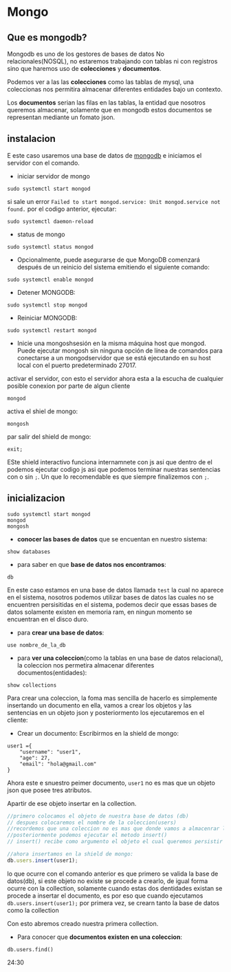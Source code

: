 # Mongo

## Que es mongodb?

Mongodb es uno de los gestores de bases de datos No relacionales(NOSQL), no estaremos trabajando con tablas ni con registros sino que haremos uso de **colecciones** y **documentos**.

Podemos ver a las las **colecciones** como las tablas de mysql, una coleccionas nos permitira almacenar diferentes entidades bajo un contexto.

Los **documentos** serian las filas en las tablas, la entidad que nosotros queremos almacenar, solamente que en mongodb estos documentos se representan mediante un fomato json.

## instalacion

E este caso usaremos una base de datos de [mongodb](https://docs.mongodb.com/manual/tutorial/install-mongodb-on-ubuntu/) e iniciamos el servidor con el comando.
- iniciar servidor de mongo
```
sudo systemctl start mongod
```
si sale un error `Failed to start mongod.service: Unit mongod.service not found.` por el codigo anterior, ejecutar:
```
sudo systemctl daemon-reload
```

- status de mongo
```
sudo systemctl status mongod
```

- Opcionalmente, puede asegurarse de que MongoDB comenzará después de un reinicio del sistema emitiendo el siguiente comando:
```
sudo systemctl enable mongod
```

- Detener MONGODB:
```
sudo systemctl stop mongod
```

- Reiniciar MONGODB:
```
sudo systemctl restart mongod
```

- Inicie una mongoshsesión en la misma máquina host que mongod. Puede ejecutar mongosh sin ninguna opción de línea de comandos para conectarse a un mongodservidor que se está ejecutando en su host local con el puerto predeterminado 27017.

activar el servidor, con esto el servidor ahora esta a la escucha de cualquier posible conexion por parte de algun cliente
```
mongod
```

activa el shiel de mongo:
```
mongosh
```
par salir del shield de mongo:
```
exit;
```

ESte shield interactivo funciona internamnete con js asi que dentro de el podemos ejecutar codigo js asi que podemos terminar nuestras sentencias con o sin `;`. Un que lo recomendable es que siempre finalizemos con `;`.
## inicializacion
```
sudo systemctl start mongod
mongod
mongosh
```

- **conocer las bases de datos** que se encuentan en nuestro sistema:
```
show databases
```

- para saber en que **base de datos nos encontramos**:
```
db
```
En este caso estamos en una base de datos llamada `test` la cual no aparece en el sistema, nosotros podemos utilizar bases de datos las cuales no se encuentren persisitidas en el sistema, podemos decir que essas bases de datos solamente existen en memoria ram, en ningun momento se encuentran en el disco duro.

- para **crear una base de datos**:
```
use nombre_de_la_db
```

- para **ver una coleccion**(como la tablas en una base de datos relacional), la coleccion nos permetira almacenar diferentes documentos(entidades):
```
show collections
```

Para crear una coleccion, la foma mas sencilla de hacerlo es simplemente insertando un documento en ella, vamos a crear los objetos y las sentencias en un objeto json y posteriormento los ejecutaremos en el cliente:

- Crear un documento:
Escribirmos en la shield de mongo:
```
user1 ={
    "username": "user1",
    "age": 27,
    "email": "hola@gmail.com"
}
```
Ahora este e snuestro peimer documento, `user1` no es mas que un objeto json que posee tres atributos.

Apartir de ese objeto insertar en la collection.
```js
//primero colocamos el objeto de nuestra base de datos (db)
// despues colocaremos el nombre de la coleccion(users)
//recordemos que una coleccion no es mas que donde vamos a almacenrar los diferentes documentos
//posteriormente podemos ejecutar el metodo insert()
// insert() recibe como argumento el objeto el cual queremos persistir

//ahora insertamos en la shield de mongo:
db.users.insert(user1);
```

lo que ocurre con el comando anterior es que primero se valida la base de datos(db), si este objeto no existe se procede a crearlo, de igual forma ocurre con la collection, solamente cuando estas dos dentidades existan se procede a insertar el documento, es por eso que cuando ejecutamos `db.users.insert(user1);` por primera vez, se crearn tanto la base de datos como la collection

Con esto abremos creado nuestra primera collection.

- Para conocer que **documentos existen en una coleccion**:
```
db.users.find()
```

24:30